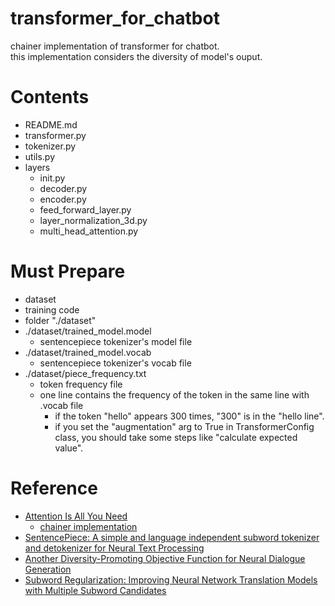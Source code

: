 # transformer_for_chatbot
chainer implementation of transformer for chatbot.<br>
this implementation considers the diversity of model's ouput.

# Contents
- README.md
- transformer.py
- tokenizer.py
- utils.py
- layers
  - init.py
  - decoder.py
  - encoder.py
  - feed_forward_layer.py
  - layer_normalization_3d.py
  - multi_head_attention.py

# Must Prepare
- dataset
- training code
- folder "./dataset"
- ./dataset/trained_model.model
  - sentencepiece tokenizer's model file
- ./dataset/trained_model.vocab
  - sentencepiece tokenizer's vocab file
- ./dataset/piece_frequency.txt
  - token frequency file
  - one line contains the frequency of the token in the same line with .vocab file
    - if the token "hello" appears 300 times, "300" is in the "hello line".
    - if you set the "augmentation" arg to True in TransformerConfig class, you should take some steps like "calculate expected value".

# Reference
- [Attention Is All You Need](https://arxiv.org/abs/1706.03762)
  - [chainer implementation](https://github.com/soskek/attention_is_all_you_need)
- [SentencePiece: A simple and language independent subword tokenizer and detokenizer for Neural Text Processing](https://arxiv.org/abs/1808.06226)
- [Another Diversity-Promoting Objective Function for Neural Dialogue Generation](https://arxiv.org/abs/1811.08100)
- [Subword Regularization: Improving Neural Network Translation Models with Multiple Subword Candidates](https://www.aclweb.org/anthology/P18-1007/)
